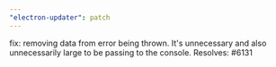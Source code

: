 ```yaml
---
"electron-updater": patch
---
```


fix: removing data from error being thrown. It's unnecessary and also unnecessarily large to be passing to the console. Resolves: #6131
